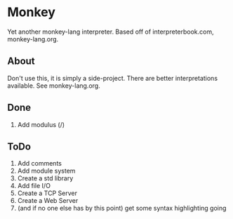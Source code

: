 # Monkey

Yet another monkey-lang interpreter. Based off of interpreterbook.com, monkey-lang.org.

## About
Don't use this, it is simply a side-project. There are better interpretations available. See monkey-lang.org.

## Done
1. Add modulus (/)

## ToDo
1. Add comments
1. Add module system
1. Create a std library
1. Add file I/O
1. Create a TCP Server
1. Create a Web Server
1. (and if no one else has by this point) get some syntax highlighting going
